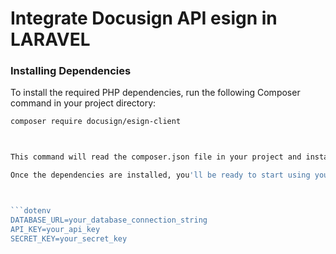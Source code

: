 # Integrate Docusign API esign in LARAVEL

### Installing Dependencies

To install the required PHP dependencies, run the following Composer command in your project directory:

```bash
composer require docusign/esign-client



This command will read the composer.json file in your project and install the specified packages. Make sure you have Composer installed on your system before running this command. You can download Composer from getcomposer.org.

Once the dependencies are installed, you'll be ready to start using your PHP application.



```dotenv
DATABASE_URL=your_database_connection_string
API_KEY=your_api_key
SECRET_KEY=your_secret_key
